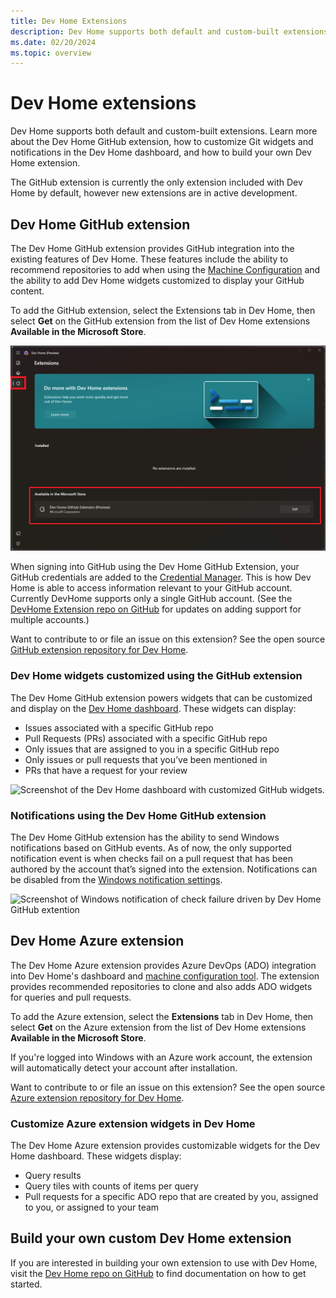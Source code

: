 ```yaml
---
title: Dev Home Extensions
description: Dev Home supports both default and custom-built extensions. Learn more about the Dev Home GitHub extension, how to customize Git widgets and notifications in the Dev Home dashboard, and how to build your own Dev Home extension.
ms.date: 02/20/2024
ms.topic: overview
---
```


# Dev Home extensions

Dev Home supports both default and custom-built extensions. Learn more about the Dev Home GitHub extension, how to customize Git widgets and notifications in the Dev Home dashboard, and how to build your own Dev Home extension.

The GitHub extension is currently the only extension included with Dev Home by default, however new extensions are in active development.

## Dev Home GitHub extension

The Dev Home GitHub extension provides GitHub integration into the existing features of Dev Home. These features include the ability to recommend repositories to add when using the [Machine Configuration](setup.md#machine-configuration) and the ability to add Dev Home widgets customized to display your GitHub content.

To add the GitHub extension, select the Extensions tab in Dev Home, then select **Get** on the GitHub extension from the list of Dev Home extensions **Available in the Microsoft Store**.

![Screenshot of Windows Dev Home Extensions tab showing the Get GitHub Extension button](../images/devhome-extensions.png)

When signing into GitHub using the Dev Home GitHub Extension, your GitHub credentials are added to the [Credential Manager](https://support.microsoft.com/windows/accessing-credential-manager-1b5c916a-6a16-889f-8581-fc16e8165ac0). This is how Dev Home is able to access information relevant to your GitHub account. Currently DevHome supports only a single GitHub account. (See the [DevHome Extension repo on GitHub](https://github.com/microsoft/devhomegithubextension/issues/276) for updates on adding support for multiple accounts.)

Want to contribute to or file an issue on this extension? See the open source [GitHub extension repository for Dev Home](https://github.com/microsoft/devhomegithubextension).

### Dev Home widgets customized using the GitHub extension

The Dev Home GitHub extension powers widgets that can be customized and display on the [Dev Home dashboard](index.md). These widgets can display:

- Issues associated with a specific GitHub repo
- Pull Requests (PRs) associated with a specific GitHub repo
- Only issues that are assigned to you in a specific GitHub repo
- Only issues or pull requests that you’ve been mentioned in
- PRs that have a request for your review

![Screenshot of the Dev Home dashboard with customized GitHub widgets.](../images/devhome-github-widgets.png)

### Notifications using the Dev Home GitHub extension

The Dev Home GitHub extension has the ability to send Windows notifications based on GitHub events. As of now, the only supported notification event is when checks fail on a pull request that has been authored by the account that’s signed into the extension. Notifications can be disabled from the [Windows notification settings](https://support.microsoft.com/windows/change-notification-settings-in-windows-8942c744-6198-fe56-4639-34320cf9444e).

![Screenshot of Windows notification of check failure driven by Dev Home GitHub extention](../images/devhome-github-notification.png)

## Dev Home Azure extension

The Dev Home Azure extension provides Azure DevOps (ADO) integration into Dev Home's dashboard and [machine configuration tool](setup.md). The extension provides recommended repositories to clone and also adds ADO widgets for queries and pull requests.

To add the Azure extension, select the **Extensions** tab in Dev Home, then select **Get** on the Azure extension from the list of Dev Home extensions **Available in the Microsoft Store**.

If you're logged into Windows with an Azure work account, the extension will automatically detect your account after installation.

Want to contribute to or file an issue on this extension? See the open source [Azure extension repository for Dev Home](https://github.com/microsoft/devhomeazureextension).

### Customize Azure extension widgets in Dev Home

The Dev Home Azure extension provides customizable widgets for the Dev Home dashboard. These widgets display:

- Query results
- Query tiles with counts of items per query
- Pull requests for a specific ADO repo that are created by you, assigned to you, or assigned to your team

## Build your own custom Dev Home extension

If you are interested in building your own extension to use with Dev Home, visit the [Dev Home repo on GitHub](https://github.com/microsoft/devhome/blob/main/docs/extensions.md) to find documentation on how to get started.
